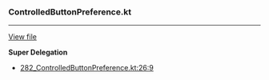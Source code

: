 ### ControlledButtonPreference.kt
---
[View file](../files/282_ControlledButtonPreference.kt)

**Super Delegation**

 - [282_ControlledButtonPreference.kt:26:9](../files/282_ControlledButtonPreference.kt#L26)
